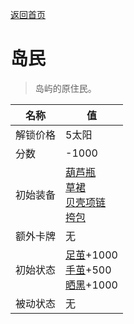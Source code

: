 [返回首页](index.md)  
# 岛民  
> 岛屿的原住民。  
  
名称  |  值  
----  |  ----  
解锁价格  |  5太阳  
分数  |  -1000  
初始装备  |  [葫芦瓶](GourdBottle.md)<br>[草裙](LeafSKirt.md)<br>[贝壳项链](SeashellNecklace.md)<br>[挎包](SatchelHunter.md)  
额外卡牌  |  无  
初始状态  |  [足茧](CallousesFeet.md)+1000<br>[手茧](CallousesHands.md)+500<br>[晒黑](Tanning.md)+1000  
被动状态  |  无  

